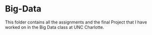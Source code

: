 # Big-Data

This folder contains all the assignments and the final Project that I have worked on in the Big Data class at UNC Charlotte.
